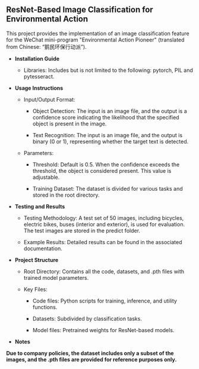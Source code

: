 ResNet-Based Image Classification for Environmental Action
---

This project provides the implementation of an image classification feature for the WeChat mini-program "Environmental Action Pioneer" (translated from Chinese: “鹅民环保行动派”).

* **Installation Guide**

  * Libraries: Includes but is not limited to the following: pytorch, PIL and pytesseract.

* **Usage Instructions**

  * Input/Output Format:

    * Object Detection: The input is an image file, and the output is a confidence score indicating the likelihood that the specified object is present in the image.

    * Text Recognition: The input is an image file, and the output is binary (0 or 1), representing whether the target text is detected.

  * Parameters:

    * Threshold: Default is 0.5. When the confidence exceeds the threshold, the object is considered present. This value is adjustable.

    * Training Dataset: The dataset is divided for various tasks and stored in the root directory.

* **Testing and Results**

  * Testing Methodology: A test set of 50 images, including bicycles, electric bikes, buses (interior and exterior), is used for evaluation. The test images are stored in the predict folder.

  * Example Results: Detailed results can be found in the associated documentation.

* **Project Structure**

  * Root Directory: Contains all the code, datasets, and .pth files with trained model parameters.

  * Key Files:

    * Code files: Python scripts for training, inference, and utility functions.

    * Datasets: Subdivided by classification tasks.

    * Model files: Pretrained weights for ResNet-based models.

* **Notes**

**Due to company policies, the dataset includes only a subset of the images, and the .pth files are provided for reference purposes only.**
